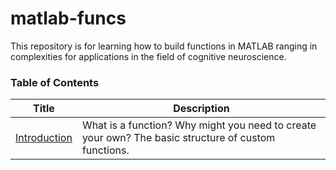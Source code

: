 # matlab-funcs

This repository is for learning how to build functions in MATLAB ranging in complexities for applications in the field of cognitive neuroscience.

### Table of Contents

| Title                                            | Description                                                                                         |
| ------------------------------------------------ | --------------------------------------------------------------------------------------------------- |
| [Introduction](/introduction-to-functions.ipynb) | What is a function? Why might you need to create your own? The basic structure of custom functions. |
